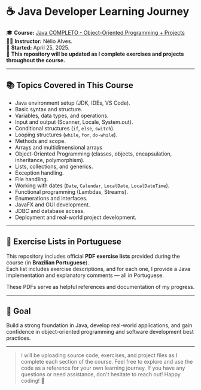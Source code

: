 # ☕ Java Developer Learning Journey

🎓 **Course:** [Java COMPLETO - Object-Oriented Programming + Projects](https://www.udemy.com/course/java-curso-completo/)  
👨‍🏫 **Instructor:** Nélio Alves.  
📅 **Started:** April 25, 2025.  
📁 **This repository will be updated as I complete exercises and projects throughout the course.**

---

## 📚 Topics Covered in This Course

- Java environment setup (JDK, IDEs, VS Code).
- Basic syntax and structure.
- Variables, data types, and operations.
- Input and output (Scanner, Locale, System.out).
- Conditional structures (`if`, `else`, `switch`).
- Looping structures (`while`, `for`, `do-while`).
- Methods and scope.
- Arrays and multidimensional arrays
- Object-Oriented Programming (classes, objects, encapsulation, inheritance, polymorphism).
- Lists, collections, and generics.
- Exception handling.
- File handling.
- Working with dates (`Date`, `Calendar`, `LocalDate`, `LocalDateTime`).
- Functional programming (Lambdas, Streams).
- Enumerations and interfaces.
- JavaFX and GUI development.
- JDBC and database access.
- Deployment and real-world project development.

---

## 📝 Exercise Lists in Portuguese

This repository includes official **PDF exercise lists** provided during the course (in **Brazilian Portuguese**).  
Each list includes exercise descriptions, and for each one, I provide a Java implementation and explanatory comments — all in Portuguese.

These PDFs serve as helpful references and documentation of my progress.

---

## 🧠 Goal

Build a strong foundation in Java, develop real-world applications, and gain confidence in object-oriented programming and software development best practices.

---

> I will be uploading source code, exercises, and project files as I complete each section of the course.
> Feel free to explore and use the code as a reference for your own learning journey. If you have any questions or need assistance, don't hesitate to reach out!
> Happy coding! 🚀